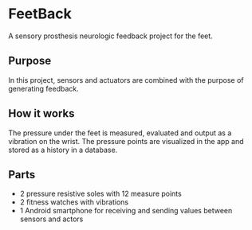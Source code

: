 # FeetBack

A sensory prosthesis neurologic feedback project for the feet.

## Purpose

In this project, sensors and actuators are combined with the purpose of generating feedback.

## How it works

The pressure under the feet is measured, evaluated and output as a vibration on the wrist. The pressure points are visualized in the app and stored as a history in a database.

## Parts

* 2 pressure resistive soles with 12 measure points
* 2 fitness watches with vibrations
* 1 Android smartphone for receiving and sending values between sensors and actors 